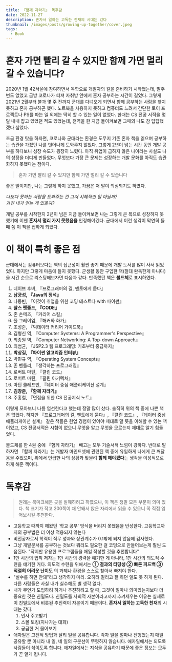 ```yaml
---
title: 『함께 자라기』 독후감
date: 2022-11-27
description: 혼자서 일하는 고독한 천재의 시대는 갔다
thumbnail: /images/posts/growing-up-together/cover.jpeg
tags:
  - Book
---
```


# 혼자 가면 빨리 갈 수 있지만 함께 가면 멀리 갈 수 있습니다?

2020년 1월 42서울에 참여하면서 독학으로 개발자의 길을 준비하기 시작했는데, 말주변도 없었고 금방 코로나가 터져 자취방 안에서 혼자 공부하는 시간이 길었다. 그렇게 2021년 2월부터 불과 몇 주 전까지 군대를 다녀오게 되면서 함께 공부하는 사람을 찾지 못하고 혼자 공부하곤 했다. 노트북을 사용하지 못하고 컴퓨터도 느려서 간단한 토이 프로젝트나 PS를 파는 일 외에는 딱히 할 수 있는 일이 없었다. 한때는 CS 전공 서적을 몇 달 내내 잡고 있었던 적도 있었는데, 전역을 한 지금 돌이켜보면 그때의 나도 참 답답했겠다 싶었다.

조금 환경 탓을 하자면, 코로나와 군대라는 환경은 도무지 기존 혼자 책을 읽으며 공부하는 습관을 가졌던 나를 벗어나게 도와주지 않았다. 그렇게 2년이 넘는 시간 동안 개발 공부를 하다보니 성장 속도가 굉장히 느렸다. 아직 취업이 급하지 않은 나이라는 사실도 나의 성장을 더디게 만들었다. 무엇보다 가장 큰 문제는 성장하는 개발 문화를 아직도 습관화하지 못했다는 점이다.

> 혼자 가면 빨리 갈 수 있지만 함께 가면 멀리 갈 수 있습니다

좋은 말이지만, 나는 그렇게 하지 못했고, 가끔은 저 말이 의심되기도 하였다.

_나보다 못하는 사람을 도와주는 건 그저 시혜적인 일 아닐까?_  
_과연 내가 얻는 게 있을까?_

개발 공부를 시작한지 2년이 넘은 지금 돌이켜보면 나는 그렇게 큰 폭으로 성장하지 못했기에 이젠 **혼자서 멀리 가지 못했음을** 인정해야겠다. 군대에서 이런 생각이 막연히 들때 쯤 이 책을 접하게 되었다.

# 이 책이 특히 좋은 점

군대에서는 컴퓨터보다는 책의 접근성이 훨씬 좋기 때문에 개발 도서를 많이 사서 읽었었다. 하지만 그렇게 마음에 들지 못했다. 군생활 동안 구입한 책(절대 완독한게 아니다)을 시간 순으로 리스팅해보자면 다음과 같다. 만족했던 책은 **볼드체**로 표시하였다.

1. 데이브 후버, 『프로그래머의 길, 멘토에게 묻다』
2. **남궁성, 『Java의 정석』**
3. 나동빈, 『이것이 취업을 위한 코딩 테스트다 with 파이썬』
4. **찰스 펫졸드, 『CODE』**
5. 존 손메즈, 『커리어 스킬』
6. 폴 그레이엄, 『해커와 화가』
7. 조성준, 『빅데이터 커리어 가이드북』
8. 김형신 역, 『Computer Systems: A Programmer's Perspective』
9. 최종원 역, 『Computer Networking: A Top-down Approach』
10. 최범균, 『JSP2.3 웹 프로그래밍: 기초부터 중급까지』
11. **박상길, 『파이썬 알고리즘 인터뷰』**
12. 박민규 역, 『Operating System Concepts』
13. 존 벤틀리, 『생각하는 프로그래밍』
14. 로버트 마틴, 『클린 코드』
15. 로버트 마틴, 『클린 아키텍처』
16. 마틴 클레프만, 『데이터 중심 애플리케이션 설계』
17. **김창준, 『함께 자라기』**
18. 주홍철, 『면접을 위한 CS 전공지식 노트』

이렇게 모아보니 나름 엄선한다고 했는데 정말 많이 샀다. 솔직히 위의 책 중에 나쁜 책은 없었다. 하지만 『프로그래머의 길, 멘토에게 묻다』, 『클린 코드』, 『데이터 중심 애플리케이션 설계』 같은 책들은 현업 경험이 있어야 제대로 말 뜻을 이해할 수 있는 책이었고, CS 전공서적은 시험이 없으니 무엇을 알고 무엇을 모르는지 제대로 알기 힘들었다.

볼드체를 한 4권 중에 『함께 자라기』 빼고는 모두 기술서적 느낌이 강하다. 반대로 말하자면 『함께 자라기』는 개발자 마인드셋에 관련된 책 중에 유일하게 나에게 큰 깨달음을 주었으며, 위에서 언급한 나의 상황과 맞물려 **함께 해야겠다**는 생각을 이성적으로 하게 해준 책이다.

# 독후감

> 원래는 북마크해둔 곳을 발췌하려고 하였으나, 이 책은 정말 모든 부분이 의미 있다. 책 크기가 작고 200쪽이 채 안돼서 앉은 자리에서 읽을 수 있으니 꼭 직접 읽어보시길 추천한다.

- 고등학교 때까지 해왔던 '학교 공부' 방식을 버리지 못했음을 반성한다. 고등학교까지의 공부법은 더 이상 적용되지 않는다
- 비전공자로서 학력이 직무 성과와 상관계수가 0.1밖에 되지 않음에 감사했다.
- 그냥 개발문서를 공부하는 것보다 뭐라도 필요한 걸 코딩으로 만들어보는게 훨씬 도움된다. "작지만 유용한 프로그램들을 매일 작성할 것을 추천합니다"
- 1만 시간의 법칙 저자는 1만 시간의 경력을 얘기한 게 아니라, 1만 시간의 의도적 수련을 얘기한 거다. 의도적 수련을 위해서는 **① 결과의 타당성 ② 빠른 피드백 ③ 적절히 어려운 난이도** 의 과제나 환경을 스스로 찾아서 빠져야 한다.
- "실수를 하면 안돼"라고 생각하지 마라. 오히려 떨리고 잘 하던 일도 못 하게 된다. 다른 사람들은 사실 내가 실수해도 별 생각 없다.
- 내가 무언가 도입하려 하거나 추진하려고 할 때, 그것이 얼마나 의미있는지보다 더 중요한 것은 친밀도다. 친밀도를 사회적 자본이라고까지 추켜세우는 이유는 실제로 이 친밀도에서 비롯된 추진력이 자본이기 때문이다. **혼자서 일하는 고독한 천재**의 시대는 갔다.
  1. 인사 주고받기
  2. 스몰 토킹(지나가는 대화)
  3. 궁금한 거 물어보기
- 애자일은 고전적 방법과 달리 일을 공유합니다. 각자 일을 얼마나 진행했는지 매일 공유할 뿐 아니라 내 일, 네 일의 구분선이 뚜렷하지 않습니다. 애자일에서는 되도록 사람들이 섞이도록 합니다. 애자일에서는 지식을 공유하기 때문에 좋은 정보는 모두가 곧 알게 됩니다.
